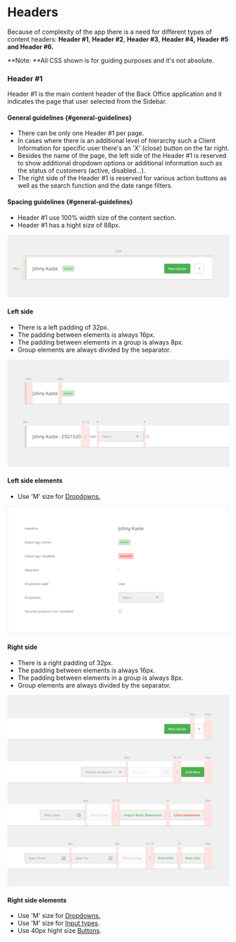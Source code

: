 # Headers

Because of complexity of the app there is a need for different types of content headers: **Header \#1**, **Header \#2**, **Header \#3**, **Header \#4,** **Header \#5 **and** Header \#6.**

**Note: **All CSS shown is for guiding purposes and it's not absolute.

### Header \#1

Header \#1 is the main content header of the Back Office application and it indicates the page that user selected from the Sidebar.

#### General guidelines {#general-guidelines}

* There can be only one Header \#1 per page.
* In cases where there is an additional level of hierarchy such a Client Information for specific user there's an 'X' \(close\) button on the far right.
* Besides the name of the page, the left side of the Header \#1 is reserved to show additional dropdown options or additional information such as the status of customers \(active, disabled...\).
* The right side of the Header \#1 is reserved for various action buttons as well as the search function and the date range filters.

#### Spacing guidelines {#general-guidelines}

* Header \#1 use 100% width size of the content section.
* Header \#1 has a hight size of 88px.

![](/assets/organisms/headers-header-1-sizing.png)

#### Left side

* There is a left padding of 32px.
* The padding between elements is always 16px.
* The padding between elements in a group is always 8px.
* Group elements are always divided by the separator.

![](/assets/organisms/headers-header-1-spacing-left.png)

#### Left side elements

* Use 'M' size for [Dropdowns.](/atoms/dropdowns.md)

![](/assets/organisms/headers-header-1-atoms-left.png)

#### Right side

* There is a right padding of 32px.
* The padding between elements is always 16px.
* The padding between elements in a group is always 8px.
* Group elements are always divided by the separator.

![](/assets/organisms/headers-header-1-spacing-right.png)

#### Right side elements

* Use 'M' size for [Dropdowns.](/atoms/dropdowns.md)
* Use 'M' size for [Input types](/atoms/input-types.md).
* Use 40px hight size [Buttons](/atoms/buttons.md).



